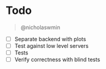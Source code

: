 # Todo

> @nicholaswmin

- [ ] Separate backend with plots
- [ ] Test against low level servers
- [ ] Tests
- [ ] Verify correctness with blind tests
